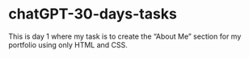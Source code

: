 # chatGPT-30-days-tasks
This is day 1 where my task is to create the “About Me” section for my portfolio using only HTML and CSS.

